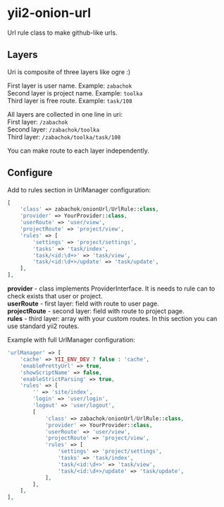 # yii2-onion-url

Url rule class to make github-like urls.

## Layers

Uri is composite of three layers like ogre :)  

First layer is user name. Example: `zabachok`  
Second layer is project name. Example: `toolka`  
Third layer is free route. Example: `task/108`

All layers are collected in one line in uri:  
First layer: `/zabachok`  
Second layer: `/zabachok/toolka`  
Third layer: `/zabachok/toolka/task/108`  

You can make route to each layer independently.

## Configure

Add to rules section in UrlManager configuration:
```php
[
    'class' => zabachok/onionUrl/UrlRule::class,
    'provider' => YourProvider::class,
    'userRoute' => 'user/view',
    'projectRoute' => 'project/view',
    'rules' => [
        'settings' => 'project/settings',
        'tasks' => 'task/index',
        'task/<id:\d+>' => 'task/view',
        'task/<id:\d+>/update' => 'task/update',
    ],
],
```
**provider** - class implements ProviderInterface. It is needs to rule can to check exists that user or project.  
**userRoute** - first layer: field with route to user page.  
**projectRoute** - second layer: field with route to project page.  
**rules** - third layer: array with your custom routes. In this section you can use standard yii2 routes.  

Example with full UrlManager configuration:
```php
'urlManager' => [
    'cache' => YII_ENV_DEV ? false : 'cache',
    'enablePrettyUrl' => true,
    'showScriptName' => false,
    'enableStrictParsing' => true,
    'rules' => [
        '' => 'site/index',
        'login' => 'user/login',
        'logout' => 'user/logout',
        [
            'class' => zabachok/onionUrl/UrlRule::class,
            'provider' => YourProvider::class,
            'userRoute' => 'user/view',
            'projectRoute' => 'project/view',
            'rules' => [
                'settings' => 'project/settings',
                'tasks' => 'task/index',
                'task/<id:\d+>' => 'task/view',
                'task/<id:\d+>/update' => 'task/update',
            ],
        ],
    ],
],
```
